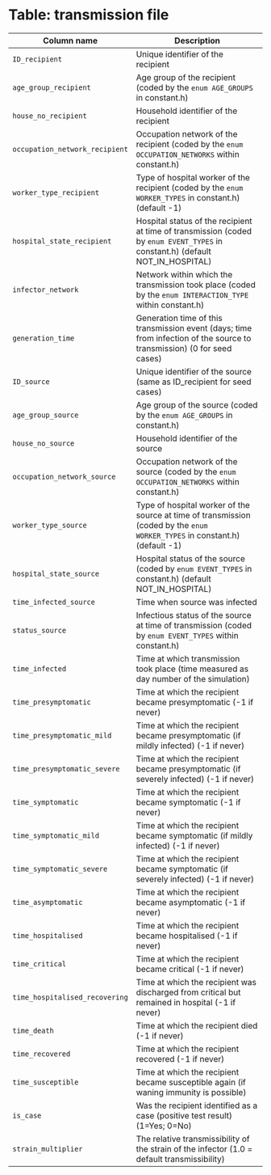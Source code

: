 # Table: transmission file
| Column name | Description | 
|  ---- | ---- |
| `ID_recipient` | Unique identifier of the recipient |
| `age_group_recipient` | Age group of the recipient (coded by the `enum AGE_GROUPS` in constant.h) |
| `house_no_recipient` | Household identifier of the recipient |
| `occupation_network_recipient` | Occupation network of the recipient (coded by the `enum OCCUPATION_NETWORKS` within constant.h) |
| `worker_type_recipient` | Type of hospital worker of the recipient (coded by the `enum WORKER_TYPES` in constant.h) (default -1) |
| `hospital_state_recipient` | Hospital status of the recipient at time of transmission (coded by `enum EVENT_TYPES` in constant.h) (default NOT_IN_HOSPITAL) |
| `infector_network` | Network within which the transmission took place (coded by the `enum INTERACTION_TYPE` within constant.h) |
| `generation_time` | Generation time of this transmission event (days; time from infection of the source to transmission) (0 for seed cases) |
| `ID_source` | Unique identifier of the source (same as ID_recipient for seed cases) |
| `age_group_source` | Age group of the source (coded by the `enum AGE_GROUPS` in constant.h) |
| `house_no_source` | Household identifier of the source |
| `occupation_network_source` | Occupation network of the source (coded by the `enum OCCUPATION_NETWORKS` within constant.h) |
| `worker_type_source` | Type of hospital worker of the source at time of transmission (coded by the `enum WORKER_TYPES` in constant.h) (default -1) |
| `hospital_state_source` | Hospital status of the source (coded by `enum EVENT_TYPES` in constant.h) (default NOT_IN_HOSPITAL) |
| `time_infected_source` | Time when source was infected |
| `status_source` | Infectious status of the source at time of transmission (coded by `enum EVENT_TYPES` within constant.h) |
| `time_infected` | Time at which transmission took place (time measured as day number of the simulation) |
| `time_presymptomatic` | Time at which the recipient became presymptomatic (-1 if never) |
| `time_presymptomatic_mild` | Time at which the recipient became presymptomatic (if mildly infected) (-1 if never) |
| `time_presymptomatic_severe` | Time at which the recipient became presymptomatic (if severely infected) (-1 if never) |
| `time_symptomatic` | Time at which the recipient became symptomatic (-1 if never) |
| `time_symptomatic_mild` | Time at which the recipient became symptomatic (if mildly infected) (-1 if never) |
| `time_symptomatic_severe` | Time at which the recipient became symptomatic (if severely infected) (-1 if never) |
| `time_asymptomatic` | Time at which the recipient became asymptomatic (-1 if never) |
| `time_hospitalised` | Time at which the recipient became hospitalised (-1 if never) |
| `time_critical` | Time at which the recipient became critical (-1 if never) |
| `time_hospitalised_recovering` | Time at which the recipient was discharged from critical but remained in hospital (-1 if never) |
| `time_death` | Time at which the recipient died (-1 if never) |
| `time_recovered` | Time at which the recipient recovered (-1 if never) |
| `time_susceptible` | Time at which the recipient became susceptible again (if waning immunity is possible) |
| `is_case` | Was the recipient identified as a case (positive test result) (1=Yes; 0=No) |
| `strain_multiplier` | The relative transmissibility of the strain of the infector (1.0 = default transmissibility) |
